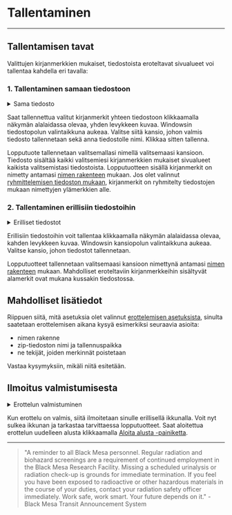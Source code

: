 # Tallentaminen

---

## Tallentamisen tavat

Valittujen kirjanmerkkien mukaiset, tiedostoista eroteltavat sivualueet voi tallentaa kahdella eri tavalla:

### 1. Tallentaminen samaan tiedostoon

<details>
    <summary><span class="expand-stub"></span>Sama tiedosto</summary>

![Samaan tiedostoon tallentamisen painike](../../images/extract_save_one_file.png)

</details>

Saat tallennettua valitut kirjanmerkit yhteen tiedostoon klikkaamalla näkymän alalaidassa olevaa, yhden levykkeen kuvaa. Windowsin tiedostopolun valintaikkuna aukeaa. Valitse siitä kansio, johon valmis tiedosto tallennetaan sekä anna tiedostolle nimi. Klikkaa sitten tallenna.

Lopputuote tallennetaan valitsemallasi nimellä valitsemaasi kansioon. Tiedosto sisältää kaikki valitsemiesi kirjanmerkkien mukaiset sivualueet kaikista valitsemistasi tiedostoista. Lopputuotteen sisällä kirjanmerkit on nimetty antamasi [nimen rakenteen](settings.md#1-nimen-rakenne) mukaan. Jos olet valinnut [ryhmittelemisen tiedoston mukaan](settings.md#5-järjestä-tiedostojen-mukaan), kirjanmerkit on ryhmitelty tiedostojen mukaan nimettyjen ylämerkkien alle.

### 2. Tallentaminen erillisiin tiedostoihin

<details>
    <summary><span class="expand-stub"></span>Erilliset tiedostot</summary>

![Erillisiin tiedostoihin tallentamisen painike](../../images/extract_save_multiple_files.png)

</details>

Erillisiin tiedostoihin voit tallentaa klikkaamalla näkymän alalaidassa olevaa, kahden levykkeen kuvaa. Windowsin kansiopolun valintaikkuna aukeaa. Valitse kansio, johon tiedostot tallennetaan.

Lopputuotteet tallennetaan valitsemaasi kansioon nimettynä antamasi [nimen rakenteen](settings.md#1-nimen-rakenne) mukaan. Mahdolliset eroteltaviin kirjanmerkkeihin sisältyvät alamerkit ovat mukana kussakin tiedostossa.

## Mahdolliset lisätiedot

Riippuen siitä, mitä asetuksia olet valinnut [erottelemisen asetuksista](settings.md#erottelun-asetukset-1), sinulta saatetaan erottelemisen aikana kysyä esimerkiksi seuraavia asioita:

- nimen rakenne
- zip-tiedoston nimi ja tallennuspaikka
- ne tekijät, joiden merkinnät poistetaan

Vastaa kysymyksiin, mikäli niitä esitetään.

## Ilmoitus valmistumisesta

<details>
    <summary><span class="expand-stub"></span>Erottelun valmistuminen</summary>

![Erottelun valmistumisen ikkuna](../../images/extract_extraction_finished.png)

</details>

Kun erottelu on valmis, siitä ilmoitetaan sinulle erillisellä ikkunalla. Voit nyt sulkea ikkunan ja tarkastaa tarvittaessa lopputuotteet. Saat aloitettua erottelun uudelleen alusta klikkaamalla [Aloita alusta -painiketta](../general.md#1-aloita-alusta--painike).

---

> "A reminder to all Black Mesa personnel. Regular radiation and biohazard screenings are a requirement of continued employment in the Black Mesa Research Facility. Missing a scheduled urinalysis or radiation check-up is grounds for immediate termination. If you feel you have been exposed to radioactive or other hazardous materials in the course of your duties, contact your radiation safety officer immediately. Work safe, work smart. Your future depends on it." - Black Mesa Transit Announcement System
